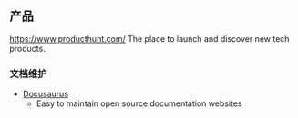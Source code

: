 
## 产品

https://www.producthunt.com/
The place to launch and discover new tech products.


### 文档维护

- [Docusaurus](https://docusaurus.io/)
	- Easy to maintain open source documentation websites
